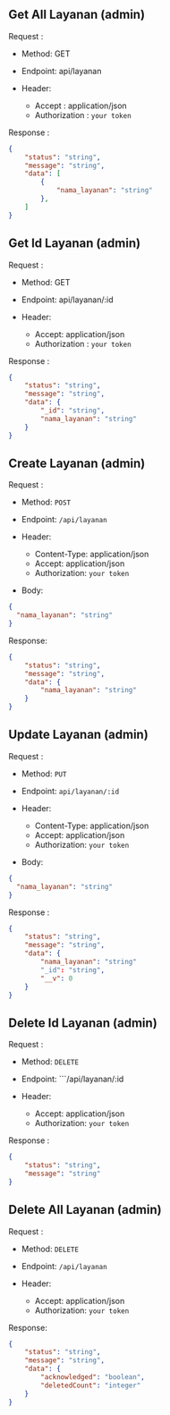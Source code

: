 ## Get All Layanan (admin)

Request :

  - Method: GET
  - Endpoint: api/layanan
  - Header: 

    - Accept : application/json
    - Authorization : ```your token```

Response : 
```json
{
    "status": "string",
    "message": "string",
    "data": [
        {
            "nama_layanan": "string"
        },
    ]
}
``` 

## Get Id Layanan (admin)

Request : 
  
  - Method: GET
  - Endpoint: api/layanan/:id
  - Header:
    
    - Accept: application/json
    - Authorization : ```your token```

Response : 
```json
{
    "status": "string",
    "message": "string",
    "data": {
        "_id": "string",
        "nama_layanan": "string"
    }
}
```

## Create Layanan (admin)
Request :
  
  - Method: ```POST```
  - Endpoint: ```/api/layanan```
  - Header: 
    
    - Content-Type: application/json
    - Accept: application/json
    - Authorization: ```your token```

  - Body:

  ```json
  {
    "nama_layanan": "string"
  }
  ```

Response:
```json
{
    "status": "string",
    "message": "string",
    "data": {
        "nama_layanan": "string"
    }
}
```

## Update Layanan (admin)
Request :
  
  - Method: ```PUT```
  - Endpoint: ```api/layanan/:id```
  - Header: 
    - Content-Type: application/json
    - Accept: application/json
    - Authorization: ```your token```

  - Body:

  ```json
  {
    "nama_layanan": "string"
  }
  ```

Response : 
```json
{
    "status": "string",
    "message": "string",
    "data": {
        "nama_layanan": "string"
        "_id": "string",
        "__v": 0
    }
}
```

## Delete Id Layanan (admin)
Request :

  - Method: ```DELETE```
  - Endpoint: ```/api/layanan/:id
  - Header: 
    
    - Accept: application/json
    - Authorization: ```your token```

Response : 
```json
{
    "status": "string",
    "message": "string"
}
```

## Delete All Layanan (admin)
Request : 

  - Method: ```DELETE```
  - Endpoint: ```/api/layanan```
  - Header:
    
    - Accept: application/json
    - Authorization: ```your token```

Response: 
```json
{
    "status": "string",
	"message": "string",
	"data": {
		"acknowledged": "boolean",
		"deletedCount": "integer"
	}
}
```